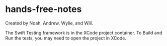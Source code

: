 # hands-free-notes

Created by Noah, Andrew, Wylie, and Will.

The Swift Testing framework is in the XCode project container.
To Build and Run the tests, you may need to open the project in XCode.

